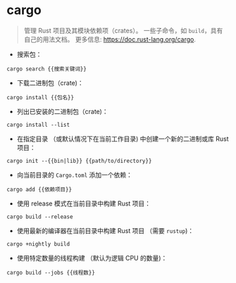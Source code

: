 # cargo

> 管理 Rust 项目及其模块依赖项（crates）。
> 一些子命令，如 `build`，具有自己的用法文档。
> 更多信息: <https://doc.rust-lang.org/cargo>.

- 搜索包：

`cargo search {{搜索关键词}}`

- 下载二进制包（crate)：

`cargo install {{包名}}`

- 列出已安装的二进制包（crate)：

`cargo install --list`

- 在指定目录 （或默认情况下在当前工作目录) 中创建一个新的二进制或库 Rust项目：

`cargo init --{{bin|lib}} {{path/to/directory}}`

- 向当前目录的 `Cargo.toml` 添加一个依赖：

`cargo add {{依赖项目}}`

- 使用 release 模式在当前目录中构建 Rust 项目：

`cargo build --release`

- 使用最新的编译器在当前目录中构建 Rust 项目 （需要 `rustup`)：

`cargo +nightly build`

- 使用特定数量的线程构建 （默认为逻辑 CPU 的数量)：

`cargo build --jobs {{线程数}}`
